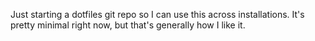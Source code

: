 Just starting a dotfiles git repo so I can use this across installations.
It's pretty minimal right now, but that's generally how I like it.
